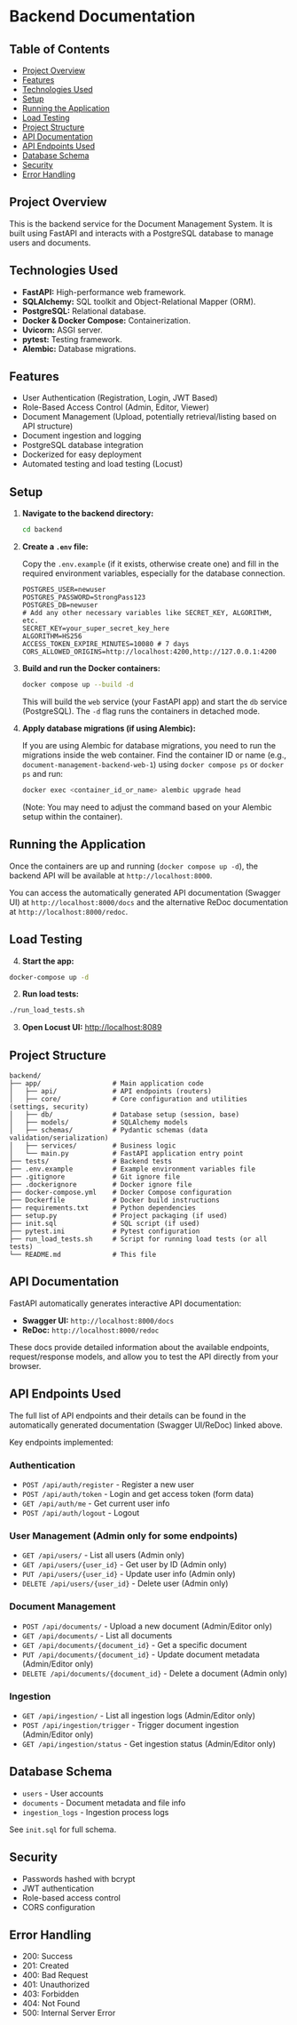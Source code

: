 # Backend Documentation

## Table of Contents

- [Project Overview](#project-overview)
- [Features](#features)
- [Technologies Used](#technologies-used)
- [Setup](#setup)
- [Running the Application](#running-the-application)
- [Load Testing](#load-testing)
- [Project Structure](#project-structure)
- [API Documentation](#api-documentation)
- [API Endpoints Used](#api-endpoints-used)
- [Database Schema](#database-schema)
- [Security](#security)
- [Error Handling](#error-handling)

## Project Overview

This is the backend service for the Document Management System. It is built using FastAPI and interacts with a PostgreSQL database to manage users and documents.

## Technologies Used

- **FastAPI:** High-performance web framework.
- **SQLAlchemy:** SQL toolkit and Object-Relational Mapper (ORM).
- **PostgreSQL:** Relational database.
- **Docker & Docker Compose:** Containerization.
- **Uvicorn:** ASGI server.
- **pytest:** Testing framework.
- **Alembic:** Database migrations.

## Features

- User Authentication (Registration, Login, JWT Based)
- Role-Based Access Control (Admin, Editor, Viewer)
- Document Management (Upload, potentially retrieval/listing based on API structure)
- Document ingestion and logging
- PostgreSQL database integration
- Dockerized for easy deployment
- Automated testing and load testing (Locust)

## Setup

1.  **Navigate to the backend directory:**

    ```bash
    cd backend
    ```

2.  **Create a `.env` file:**

    Copy the `.env.example` (if it exists, otherwise create one) and fill in the required environment variables, especially for the database connection.

    ```
    POSTGRES_USER=newuser
    POSTGRES_PASSWORD=StrongPass123
    POSTGRES_DB=newuser
    # Add any other necessary variables like SECRET_KEY, ALGORITHM, etc.
    SECRET_KEY=your_super_secret_key_here
    ALGORITHM=HS256
    ACCESS_TOKEN_EXPIRE_MINUTES=10080 # 7 days
    CORS_ALLOWED_ORIGINS=http://localhost:4200,http://127.0.0.1:4200
    ```

3.  **Build and run the Docker containers:**

    ```bash
    docker compose up --build -d
    ```

    This will build the `web` service (your FastAPI app) and start the `db` service (PostgreSQL). The `-d` flag runs the containers in detached mode.

4.  **Apply database migrations (if using Alembic):**

    If you are using Alembic for database migrations, you need to run the migrations inside the web container. Find the container ID or name (e.g., `document-management-backend-web-1`) using `docker compose ps` or `docker ps` and run:

    ```bash
    docker exec <container_id_or_name> alembic upgrade head
    ```

    (Note: You may need to adjust the command based on your Alembic setup within the container).

## Running the Application

Once the containers are up and running (`docker compose up -d`), the backend API will be available at `http://localhost:8000`.

You can access the automatically generated API documentation (Swagger UI) at `http://localhost:8000/docs` and the alternative ReDoc documentation at `http://localhost:8000/redoc`.

## Load Testing

4.  **Start the app:**

```bash
docker-compose up -d
```

2. **Run load tests:**

```bash
./run_load_tests.sh
```

3. **Open Locust UI:**
   [http://localhost:8089](http://localhost:8089)

## Project Structure

```
backend/
├── app/                  # Main application code
│   ├── api/              # API endpoints (routers)
│   ├── core/             # Core configuration and utilities (settings, security)
│   ├── db/               # Database setup (session, base)
│   ├── models/           # SQLAlchemy models
│   ├── schemas/          # Pydantic schemas (data validation/serialization)
│   ├── services/         # Business logic
│   └── main.py           # FastAPI application entry point
├── tests/                # Backend tests
├── .env.example          # Example environment variables file
├── .gitignore            # Git ignore file
├── .dockerignore         # Docker ignore file
├── docker-compose.yml    # Docker Compose configuration
├── Dockerfile            # Docker build instructions
├── requirements.txt      # Python dependencies
├── setup.py              # Project packaging (if used)
├── init.sql              # SQL script (if used)
├── pytest.ini            # Pytest configuration
├── run_load_tests.sh     # Script for running load tests (or all tests)
└── README.md             # This file
```

## API Documentation

FastAPI automatically generates interactive API documentation:

- **Swagger UI:** `http://localhost:8000/docs`
- **ReDoc:** `http://localhost:8000/redoc`

These docs provide detailed information about the available endpoints, request/response models, and allow you to test the API directly from your browser.

## API Endpoints Used

The full list of API endpoints and their details can be found in the automatically generated documentation (Swagger UI/ReDoc) linked above.

Key endpoints implemented:

### Authentication
- `POST /api/auth/register` - Register a new user
- `POST /api/auth/token` - Login and get access token (form data)
- `GET /api/auth/me` - Get current user info
- `POST /api/auth/logout` - Logout

### User Management (Admin only for some endpoints)
- `GET /api/users/` - List all users (Admin only)
- `GET /api/users/{user_id}` - Get user by ID (Admin only)
- `PUT /api/users/{user_id}` - Update user info (Admin only)
- `DELETE /api/users/{user_id}` - Delete user (Admin only)


### Document Management
- `POST /api/documents/` - Upload a new document (Admin/Editor only)
- `GET /api/documents/` - List all documents
- `GET /api/documents/{document_id}` - Get a specific document
- `PUT /api/documents/{document_id}` - Update document metadata (Admin/Editor only)
- `DELETE /api/documents/{document_id}` - Delete a document (Admin only)

### Ingestion
- `GET /api/ingestion/` - List all ingestion logs (Admin/Editor only)
- `POST /api/ingestion/trigger` - Trigger document ingestion (Admin/Editor only)
- `GET /api/ingestion/status` - Get ingestion status (Admin/Editor only)



## Database Schema

- `users` - User accounts
- `documents` - Document metadata and file info
- `ingestion_logs` - Ingestion process logs

See `init.sql` for full schema.

## Security
- Passwords hashed with bcrypt
- JWT authentication
- Role-based access control
- CORS configuration

## Error Handling
- 200: Success
- 201: Created
- 400: Bad Request
- 401: Unauthorized
- 403: Forbidden
- 404: Not Found
- 500: Internal Server Error
